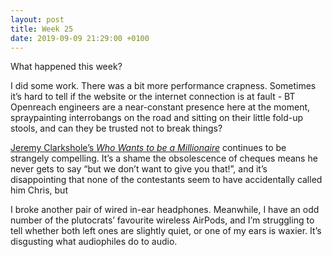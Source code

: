 ```yaml
---
layout: post
title: Week 25
date: 2019-09-09 21:29:00 +0100
---
```


What happened this week?

I did some work.
There was a bit more performance crapness.
Sometimes it’s hard to tell if the website or the internet connection is at fault - BT Openreach engineers
are a near-constant presence here at the moment, spraypainting interrobangs on the road and sitting on their little fold-up stools,
and can they be trusted not to break things?

[Jeremy Clarkshole’s <cite>Who Wants to be a Millionaire</cite>](https://www.youtube.com/watch?v=VnMmombcp3c) continues to be strangely compelling.
It’s a shame the obsolescence of cheques means he never gets to say “but we don’t want to give you that!”,
and it’s disappointing that none of the contestants seem to have accidentally called him Chris, but 

I broke another pair of wired in-ear headphones.
Meanwhile, I have an odd number of the plutocrats’ favourite wireless AirPods,
and I’m struggling to tell whether both left ones are slightly quiet, or one of my ears is waxier.
It’s disgusting what audiophiles do to audio.
